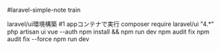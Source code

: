 #laravel-simple-note train


laravel/ui環境構築
#1 appコンテナで実行
composer require laravel/ui "4.*"
php artisan ui vue --auth
npm install && npm run dev
npm audit fix
npm audit fix --force
npm run dev